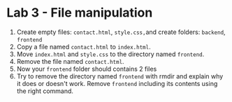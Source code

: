 # Lab 3 - File manipulation

1. Create empty files: `contact.html`, `style.css,`and create folders: `backend`, `frontend`
2. Copy a file named `contact.html` to `index.html`.
3. Move `index.html` and `style.css` to the directory named `frontend`.
4. Remove the file named `contact.html`.
5. Now your `frontend` folder should contains 2 files
6. Try to remove the directory named `frontend` with rmdir and explain why it does or doesn't work.
Remove `frontend` including its contents using the right command.

